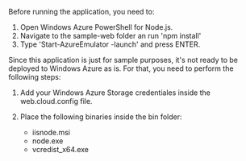 Before running the application, you need to:

1. Open Windows Azure PowerShell for Node.js.
2. Navigate to the sample-web folder an run 'npm install'
3. Type 'Start-AzureEmulator -launch' and press ENTER. 

Since this application is just for sample purposes, it's not ready to be deployed to Windows Azure as is. 
For that, you need to perform the following steps:

1. Add your Windows Azure Storage credentiales inside the web.cloud.config file.
2. Place the following binaries inside the bin folder:

	* iisnode.msi
	* node.exe
	* vcredist_x64.exe